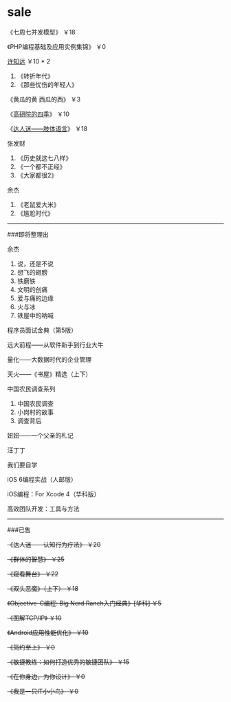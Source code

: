 # sale
《七周七并发模型》 ￥18

《PHP编程基础及应用实例集锦》 ￥0

[许知远](https://www.evernote.com/OutboundRedirect.action?dest=https%3A%2F%2Fwww.douban.com%2Fphotos%2Fphoto%2F2323134493%2F) ￥10 * 2

  1. 《转折年代》
  1. 《那些忧伤的年轻人》

《黄瓜的黄 西瓜的西》 ￥3

《[高研院的四季](https://www.evernote.com/OutboundRedirect.action?dest=https%3A%2F%2Fwww.douban.com%2Fphotos%2Fphoto%2F2204228281%2F)》 ￥10

《[达人迷——肢体语言](https://www.evernote.com/OutboundRedirect.action?dest=https%3A%2F%2Fwww.douban.com%2Fphotos%2Fphoto%2F2189483715%2F)》 ￥18

张发财

  1. 《历史就这七八样》
  1. 《一个都不正经》
  1. 《大家都很2》

余杰

  1. 《老鼠爱大米》
  1. 《尴尬时代》

--------

###即将整理出
  
余杰

  1. 说，还是不说
  1. 想飞的翅膀
  1. 铁磨铁
  1. 文明的创痛
  1. 爱与痛的边缘
  1. 火与冰
  1. 铁屋中的呐喊
  

程序员面试金典（第5版）

远大前程——从软件新手到行业大牛

量化——大数据时代的企业管理

天火——《书屋》精选（上下）

中国农民调查系列

  1. 中国农民调查
  1. 小岗村的故事
  1. 调查背后

妞妞——一个父亲的札记

汪丁丁

我们要自学

iOS 6编程实战（人邮版）

iOS编程：For Xcode 4（华科版）

高效团队开发：工具与方法

--------

###已售 

~~《达人迷——认知行为疗法》 ￥20~~

~~《群体的智慧》 ￥25~~

~~《窥看舞台》 ￥22~~

~~《双头恶魔》（上下） ￥18~~

~~《Objective-C编程: Big Nerd Ranch入门经典》[华科] ￥5~~

~~《图解TCP/IP》 ￥10~~

~~《Android应用性能优化》 ￥10~~

~~《简约至上》 ￥0~~

~~《敏捷教练：如何打造优秀的敏捷团队》 ￥15~~

~~《在你身边，为你设计》 ￥0~~

~~《我是一只IT小小鸟》 ￥0~~


